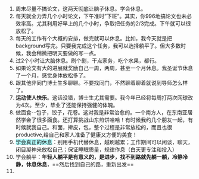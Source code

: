 1. 周末尽量不搞论文，这两天彻底让脑子休息。学会休息。
2. 每天就全力弄几个小时论文，下午准时”下班”。其实，你996地搞论文也未必效率高。尤其利用好早上的几个小时，争取把任务的2/3完成。下午就可以很放松了。 
3. 每天的工作有个大概的安排，做完就可以休息。比如，我今天就是把background写完。只要我完成这个任务，我可以选择躺平了。但大多数时候，我会稍微把明天要做的写一点。 
4. 过2个小时让大脑休息。刷个剧，干点家务，吃个水果，都行。 
5. 如果论文有大的进展就奖励自己一周，两周，甚至一个月休息。我圣诞节休息了一个月，感觉身体放松多了。 
6. 跟其他非同门博士生多聊聊。不要找同门，不然聊着聊着就说到导师怎么样了。 
7. **运动使人快乐**。这话没错，博士生尤其需要。我今年已经将每周打两次网球改为4次。至少，毕业了还能保持强健的体魄。 
8. 做面食--包子，饺子，花卷。这对我是非常治愈的。一个南方人，在东南亚居然学会了很多面食。还打算挑战山东煎饼哈哈！有时候我约几个朋友一起，有时候就我自己。和面，擀皮，包，整个过程是非常放松的，而且也很productive,给自己和家人准备了健康又方便的美食！
9. <span style="background:#b1ffff">学会真正的休息</span>：别用手机代替休息，越刷越累；工作期间可以闲谈，聊天，闭目凝神来放松自己；保证睡眠质量，规律作息（白天更专注和投入）
10. 学会躺平：**年轻人躺平是有意义的，是进步，找不到路就先躺一躺，冷静冷静，休息休息**，==然后找到自己的路，重新出发==
11. 